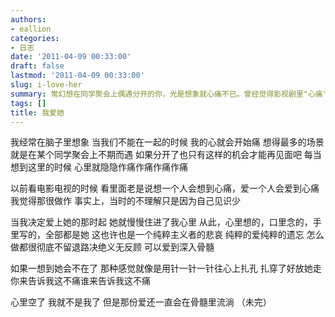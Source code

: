 ```yaml
---
authors:
- eallion
categories:
- 日志
date: '2011-04-09 00:33:00'
draft: false
lastmod: '2011-04-09 00:33:00'
slug: i-love-her
summary: 常幻想在同学聚会上偶遇分开的你，光是想象就心痛不已。曾经觉得影视剧里"心痛"太矫情，直到自己深爱才懂这种刻骨感受。她占据全部思绪后，连遗忘都变得纯粹彻底。想到可能失去她，就像心被针扎出无数孔洞。即使心空了，爱仍深埋骨髓里流淌。
tags: []
title: 我爱她
---
```


我经常在脑子里想象
当我们不能在一起的时候
我的心就会开始痛
想得最多的场景就是在某个同学聚会上不期而遇
如果分开了也只有这样的机会才能再见面吧
每当想到这里的时候
心里就隐隐作痛作痛作痛作痛

以前看电影电视的时候
看里面老是说想一个人会想到心痛，爱一个人会爱到心痛
我觉得那很做作
事实上，当时的不理解只是因为自己见识少

当我决定爱上她的那时起
她就慢慢住进了我心里
从此，心里想的，口里念的，手里写的，全部都是她
这也许也是一个纯粹主义者的悲哀
纯粹的爱纯粹的遗忘
怎么做都很彻底不留退路决绝义无反顾
可以爱到深入骨髓

如果一想到她会不在了
那种感觉就像是用针一针一针往心上扎孔
扎穿了好放她走
你来告诉我这不痛谁来告诉我这不痛

心里空了
我就不是我了
但是那份爱还一直会在骨髓里流淌
（未完）